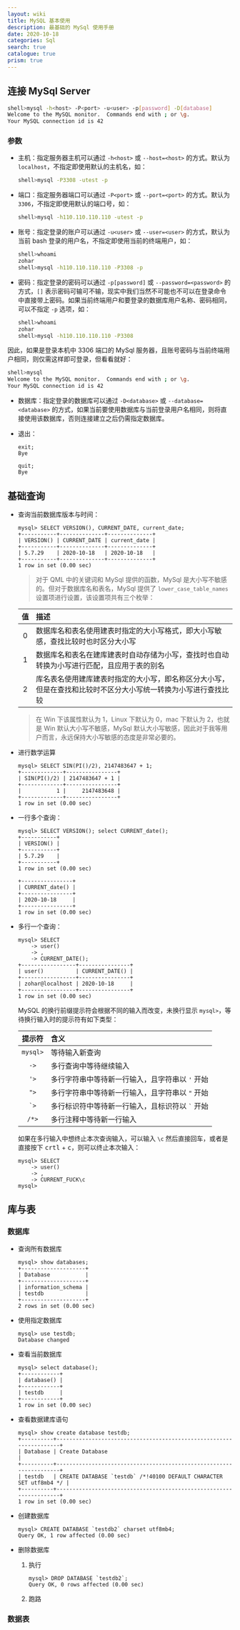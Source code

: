 ```yaml
---
layout: wiki
title: MySQL 基本使用
description: 最基础的 MySql 使用手册
date: 2020-10-18
categories: Sql
search: true
catalogue: true
prism: true
---
```


## 连接 MySql Server

~~~bash
shell>mysql -h<host> -P<port> -u<user> -p[password] -D[database]
Welcome to the MySQL monitor.  Commands end with ; or \g.
Your MySQL connection id is 42
~~~

### 参数

* 主机：指定服务器主机可以通过 `-h<host>` 或 `--host=<host>` 的方式。默认为 `localhost`，不指定即使用默认的主机名，如：

    ~~~bash
    shell>mysql -P3308 -utest -p
    ~~~

* 端口：指定服务器端口可以通过 `-P<port>` 或 `--port=<port>` 的方式。默认为 `3306`，不指定即使用默认的端口号，如：

    ~~~bash
    shell>mysql -h110.110.110.110 -utest -p
    ~~~

* 账号：指定登录的账户可以通过 `-u<user>` 或 `--user=<user>` 的方式，默认为当前 bash 登录的用户名，不指定即使用当前的终端用户，如：

    ~~~bash
    shell>whoami
    zohar
    shell>mysql -h110.110.110.110 -P3308 -p
    ~~~

* 密码：指定登录的密码可以通过 `-p[password]` 或 `--password=<password>` 的方式，`[]` 表示密码可输可不输，现实中我们当然不可能也不可以在登录命令中直接带上密码。如果当前终端用户和要登录的数据库用户名称、密码相同，可以不指定 `-p` 选项，如：

    ~~~bash
    shell>whoami
    zohar
    shell>mysql -h110.110.110.110 -P3308
    ~~~

因此，如果是登录本机中 3306 端口的 MySql 服务器，且账号密码与当前终端用户相同，则仅需这样即可登录，但看看就好：

~~~bash
shell>mysql
Welcome to the MySQL monitor.  Commands end with ; or \g.
Your MySQL connection id is 42
~~~

* 数据库：指定登录的数据库可以通过 `-D<database>` 或 `--database=<database>` 的方式，如果当前要使用数据库与当前登录用户名相同，则将直接使用该数据库，否则连接建立之后仍需指定数据库。

* 退出：

    ~~~mysql
    exit;
    Bye
    ~~~

    ~~~mysql
    quit;
    Bye
    ~~~

## 基础查询

* 查询当前数据库版本与时间：

    ~~~mysql
    mysql> SELECT VERSION(), CURRENT_DATE, current_date;
    +-----------+--------------+--------------+
    | VERSION() | CURRENT_DATE | current_date |
    +-----------+--------------+--------------+
    | 5.7.29    | 2020-10-18   | 2020-10-18   |
    +-----------+--------------+--------------+
    1 row in set (0.00 sec)
    ~~~

    > 对于 QML 中的关键词和 MySql 提供的函数，MySql 是大小写不敏感的。但对于数据库名和表名，MySql 提供了 `lower_case_table_names` 设置项进行设置，该设置项共有三个枚举：

    值 | 描述
    :-: | :-
    0 | 数据库名和表名使用建表时指定的大小写格式，即大小写敏感，查找比较时也时区分大小写
    1 | 数据库名和表名在建库建表时自动存储为小写，查找时也自动转换为小写进行匹配，且应用于表的别名
    2 | 库名表名使用建库建表时指定的大小写，即名称区分大小写，但是在查找和比较时不区分大小写统一转换为小写进行查找比较

    > 在 Win 下该属性默认为 1，Linux 下默认为 0，mac 下默认为 2，也就是 Win 默认大小写不敏感，MySql 默认大小写敏感，因此对于我等用户而言，永远保持大小写敏感的态度是非常必要的。

* 进行数学运算

    ~~~mysql
    mysql> SELECT SIN(PI()/2), 2147483647 + 1;
    +-------------+----------------+
    | SIN(PI()/2) | 2147483647 + 1 |
    +-------------+----------------+
    |           1 |     2147483648 |
    +-------------+----------------+
    1 row in set (0.00 sec)
    ~~~

* 一行多个查询：

    ~~~mysql
    mysql> SELECT VERSION(); select CURRENT_date();
    +-----------+
    | VERSION() |
    +-----------+
    | 5.7.29    |
    +-----------+
    1 row in set (0.00 sec)

    +----------------+
    | CURRENT_date() |
    +----------------+
    | 2020-10-18     |
    +----------------+
    1 row in set (0.00 sec)
    ~~~

* 多行一个查询：

    ~~~mysql
    mysql> SELECT
        -> user()
        -> ,
        -> CURRENT_DATE();
    +-----------------+----------------+
    | user()          | CURRENT_DATE() |
    +-----------------+----------------+
    | zohar@localhost | 2020-10-18     |
    +-----------------+----------------+
    1 row in set (0.00 sec)
    ~~~

    MySQL 的换行前缀提示符会根据不同的输入而改变，未换行显示 `mysql>`，等待换行输入时的提示符有如下类型：

    提示符 | 含义
    :-: | :-
    `mysql>` | 等待输入新查询
    `->` | 多行查询中等待继续输入
    `'>` | 多行字符串中等待新一行输入，且字符串以 `'` 开始
    `">` | 多行字符串中等待新一行输入，且字符串以 `"` 开始
    `` `> `` | 多行标识符中等待新一行输入，且标识符以 `` ` `` 开始
    `/*>` | 多行注释中等待新一行输入

    如果在多行输入中想终止本次查询输入，可以输入 `\c` 然后直接回车，或者是直接按下 <kbd>crtl</kbd> + <kbd>c</kbd>，则可以终止本次输入：

    ~~~mysql
    mysql> SELECT
        -> user()
        -> ,
        -> CURRENT_FUCK\c
    mysql> 
    ~~~

## 库与表

### 数据库

* 查询所有数据库

    ~~~mysql
    mysql> show databases;
    +--------------------+
    | Database           |
    +--------------------+
    | information_schema |
    | testdb             |
    +--------------------+
    2 rows in set (0.00 sec)
    ~~~

* 使用指定数据库

    ~~~mysql
    mysql> use testdb;
    Database changed
    ~~~

* 查看当前数据库

    ~~~mysql
    mysql> select database();
    +------------+
    | database() |
    +------------+
    | testdb     |
    +------------+
    1 row in set (0.00 sec)
    ~~~

* 查看数据建库语句

    ~~~mysql
    mysql> show create database testdb;
    +----------+--------------------------------------------------------------------+
    | Database | Create Database                                                    |
    +----------+--------------------------------------------------------------------+
    | testdb   | CREATE DATABASE `testdb` /*!40100 DEFAULT CHARACTER SET utf8mb4 */ |
    +----------+--------------------------------------------------------------------+
    1 row in set (0.00 sec)
    ~~~

* 创建数据库

    ~~~mysql
    mysql> CREATE DATABASE `testdb2` charset utf8mb4;
    Query OK, 1 row affected (0.00 sec)
    ~~~

* 删除数据库

    1. 执行

        ~~~mysql
        mysql> DROP DATABASE `testdb2`;
        Query OK, 0 rows affected (0.00 sec)
        ~~~

    2. 跑路

### 数据表
